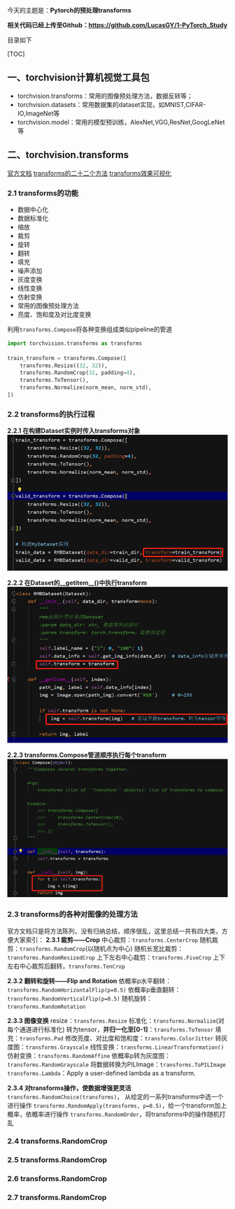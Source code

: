 今天的主题是：**Pytorch的预处理transforms**

**相关代码已经上传至Github：https://github.com/LucasGY/1-PyTorch_Study**

目录如下

[TOC]

## 一、torchvision计算机视觉工具包
* torchvision.transforms：常用的图像预处理方法，数据反转等；
* torchvision.datasets：常用数据集的dataset实现，如MNIST,CIFAR-IO,ImageNet等
* torchvision.model：常用的模型预训练，AlexNet,VGG,ResNet,GoogLeNet等

## 二、torchvision.transforms
[官方文档](https://pytorch.org/docs/stable/torchvision/transforms.html#torchvision-transforms)
[transforms的二十二个方法](https://blog.csdn.net/u011995719/article/details/85107009)
[transforms效果可视化](https://zhuanlan.zhihu.com/p/91477545)
### 2.1 transforms的功能
* 数据中心化
* 数据标准化
* 缩放
* 裁剪
* 旋转
* 翻转
* 填充
* 噪声添加
* 灰度变换
* 线性变换
* 仿射变换
* 常用的图像预处理方法
* 亮度、饱和度及对比度变换

利用`transforms.Compose`将各种变换组成类似pipeline的管道
```python
import torchvision.transforms as transforms

train_transform = transforms.Compose([
    transforms.Resize((32, 32)),
    transforms.RandomCrop(32, padding=4),
    transforms.ToTensor(),
    transforms.Normalize(norm_mean, norm_std),
])
```

### 2.2 transforms的执行过程
**2.2.1 在构建Dataset实例时传入transforms对象**
![20200530210422](https://raw.githubusercontent.com/LucasGY/TempImage/master/img/20200530210422.png)

**2.2.2 在Dataset的__getitem__()中执行transform**
![](https://raw.githubusercontent.com/LucasGY/TempImage/master/img/20200530211119.png)

**2.2.3 transforms.Compose管道顺序执行每个transform**
![20200530211418](https://raw.githubusercontent.com/LucasGY/TempImage/master/img/20200530211418.png)



### 2.3 transforms的各种对图像的处理方法
官方文档只是将方法陈列，没有归纳总结，顺序很乱，这里总结一共有四大类，方便大家索引：
**2.3.1 裁剪——Crop**
中心裁剪：`transforms.CenterCrop`
随机裁剪：`transforms.RandomCrop`(以随机点为中心)
随机长宽比裁剪：`transforms.RandomResizedCrop`
上下左右中心裁剪：`transforms.FiveCrop`
上下左右中心裁剪后翻转，`transforms.TenCrop`

**2.3.2 翻转和旋转——Flip and Rotation**
依概率p水平翻转：`transforms.RandomHorizontalFlip(p=0.5)`
依概率p垂直翻转：`transforms.RandomVerticalFlip(p=0.5)`
随机旋转：`transforms.RandomRotation`

**2.3.3 图像变换**
resize：`transforms.Resize`
标准化：`transforms.Normalize`(对每个通道进行标准化)
转为tensor，**并归一化至[0-1]**：`transforms.ToTensor`
填充：`transforms.Pad`
修改亮度、对比度和饱和度：`transforms.ColorJitter`
转灰度图：`transforms.Grayscale`
线性变换：`transforms.LinearTransformation()`
仿射变换：`transforms.RandomAffine`
依概率p转为灰度图：`transforms.RandomGrayscale`
将数据转换为PILImage：`transforms.ToPILImage`
`transforms.Lambda`：Apply a user-defined lambda as a transform.

**2.3.4 对transforms操作，使数据增强更灵活**
`transforms.RandomChoice(transforms)`， 从给定的一系列transforms中选一个进行操作
`transforms.RandomApply(transforms, p=0.5)`，给一个transform加上概率，依概率进行操作
`transforms.RandomOrder`，将transforms中的操作随机打乱


### 2.4 transforms.RandomCrop

### 2.5 transforms.RandomCrop

### 2.6 transforms.RandomCrop

### 2.7 transforms.RandomCrop
